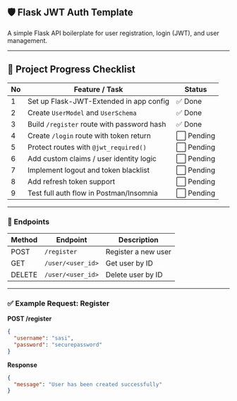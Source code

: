 ## 🛡️ Flask JWT Auth Template

A simple Flask API boilerplate for user registration, login (JWT), and user management.

---
## 🚧 Project Progress Checklist


| No | Feature / Task                             | Status    |
| --- | ------------------------------------------ | --------- |
| 1  | Set up Flask-JWT-Extended in app config    | ✅ Done    |
| 2  | Create `UserModel` and `UserSchema`        | ✅ Done    |
| 3  | Build `/register` route with password hash | ✅ Done    |
| 4  | Create `/login` route with token return    | ⬜ Pending |
| 5  | Protect routes with `@jwt_required()`      | ⬜ Pending |
| 6  | Add custom claims / user identity logic    | ⬜ Pending |
| 7  | Implement logout and token blacklist       | ⬜ Pending |
| 8  | Add refresh token support                  | ⬜ Pending |
| 9  | Test full auth flow in Postman/Insomnia    | ⬜ Pending |

---
### 🔑 Endpoints

| Method | Endpoint          | Description         |
| ------ | ----------------- | ------------------- |
| POST   | `/register`       | Register a new user |
| GET    | `/user/<user_id>` | Get user by ID      |
| DELETE | `/user/<user_id>` | Delete user by ID   |

---

### ✅ Example Request: Register

**POST /register**

```json
{
  "username": "sasi",
  "password": "securepassword"
}
```

**Response**

```json
{
  "message": "User has been created successfully"
}
```


